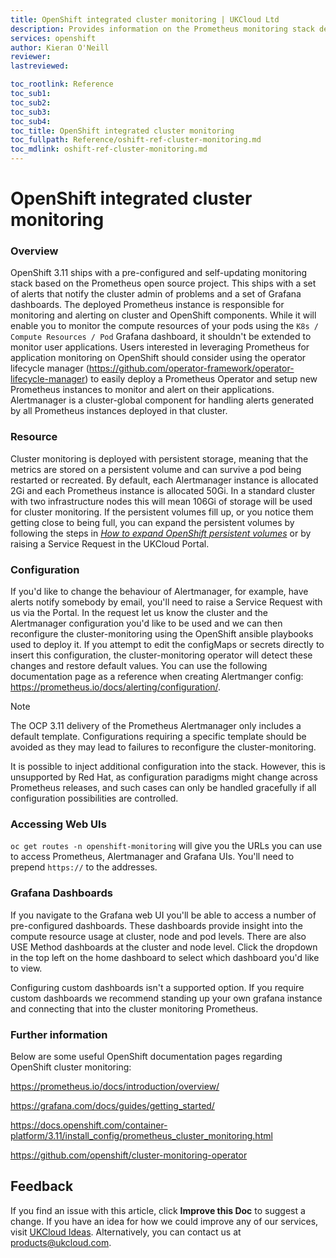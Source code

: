 ```yaml
---
title: OpenShift integrated cluster monitoring | UKCloud Ltd
description: Provides information on the Prometheus monitoring stack deployed with OpenShift v3.11
services: openshift
author: Kieran O'Neill
reviewer: 
lastreviewed: 

toc_rootlink: Reference
toc_sub1: 
toc_sub2:
toc_sub3:
toc_sub4:
toc_title: OpenShift integrated cluster monitoring
toc_fullpath: Reference/oshift-ref-cluster-monitoring.md
toc_mdlink: oshift-ref-cluster-monitoring.md
---
```


# OpenShift integrated cluster monitoring

### Overview

OpenShift 3.11 ships with a pre-configured and self-updating monitoring stack based on the Prometheus open source project. This ships with a set of alerts that notify the cluster admin of problems and a set of Grafana dashboards. The deployed Prometheus instance is responsible for monitoring and alerting on cluster and OpenShift components. While it will enable you to monitor the compute resources of your pods using the `K8s / Compute Resources / Pod` Grafana dashboard, it shouldn't be extended to monitor user applications. Users interested in leveraging Prometheus for application monitoring on OpenShift should consider using the operator lifecycle manager (https://github.com/operator-framework/operator-lifecycle-manager) to easily deploy a Prometheus Operator and setup new Prometheus instances to monitor and alert on their applications. Alertmanager is a cluster-global component for handling alerts generated by all Prometheus instances deployed in that cluster.

### Resource

Cluster monitoring is deployed with persistent storage, meaning that the metrics are stored on a persistent volume and can survive a pod being restarted or recreated. By default, each Alertmanager instance is allocated 2Gi and each Prometheus instance is allocated 50Gi. In a standard cluster with two infrastructure nodes this will mean 106Gi of storage will be used for cluster monitoring. If the persistent volumes fill up, or you notice them getting close to being full, you can expand the persistent volumes by following the steps in [*How to expand OpenShift persistent volumes*](https://docs.ukcloud.com/articles/openshift/oshift-how-expand-persistent-vols.html) or by raising a Service Request in the UKCloud Portal.

### Configuration

If you'd like to change the behaviour of Alertmanager, for example, have alerts notify somebody by email, you'll need to raise a Service Request with us via the Portal. In the request let us know the cluster and the Alertmanager configuration you'd like to be used and we can then reconfigure the cluster-monitoring using the OpenShift ansible playbooks used to deploy it. If you attempt to edit the configMaps or secrets directly to insert this configuration, the cluster-monitoring operator will detect these changes and restore default values. You can use the following documentation page as a reference when creating Alertmanger config: <https://prometheus.io/docs/alerting/configuration/>.

> [!NOTE]
> The OCP 3.11 delivery of the Prometheus Alertmanager only includes a default template. Configurations requiring a specific template should be avoided as they may lead to failures to reconfigure the cluster-monitoring.

It is possible to inject additional configuration into the stack. However, this is unsupported by Red Hat, as configuration paradigms might change across Prometheus releases, and such cases can only be handled gracefully if all configuration possibilities are controlled.

### Accessing Web UIs

`oc get routes -n openshift-monitoring` will give you the URLs you can use to access Prometheus, Alertmanager and Grafana UIs. You'll need to prepend `https://` to the addresses.

### Grafana Dashboards

If you navigate to the Grafana web UI you'll be able to access a number of pre-configured dashboards. These dashboards provide insight into the compute resource usage at cluster, node and pod levels. There are also USE Method dashboards at the cluster and node level. Click the dropdown in the top left on the home dashboard to select which dashboard you'd like to view.

Configuring custom dashboards isn't a supported option. If you require custom dashboards we recommend standing up your own grafana instance and connecting that into the cluster monitoring Prometheus.

### Further information

Below are some useful OpenShift documentation pages regarding OpenShift cluster monitoring:

<https://prometheus.io/docs/introduction/overview/>

<https://grafana.com/docs/guides/getting_started/>

<https://docs.openshift.com/container-platform/3.11/install_config/prometheus_cluster_monitoring.html>

<https://github.com/openshift/cluster-monitoring-operator>

## Feedback

If you find an issue with this article, click **Improve this Doc** to suggest a change. If you have an idea for how we could improve any of our services, visit [UKCloud Ideas](https://ideas.ukcloud.com). Alternatively, you can contact us at <products@ukcloud.com>.
